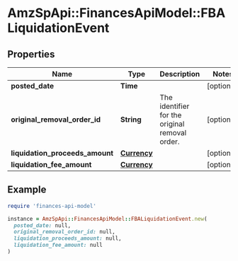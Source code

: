 # AmzSpApi::FinancesApiModel::FBALiquidationEvent

## Properties

| Name | Type | Description | Notes |
| ---- | ---- | ----------- | ----- |
| **posted_date** | **Time** |  | [optional] |
| **original_removal_order_id** | **String** | The identifier for the original removal order. | [optional] |
| **liquidation_proceeds_amount** | [**Currency**](Currency.md) |  | [optional] |
| **liquidation_fee_amount** | [**Currency**](Currency.md) |  | [optional] |

## Example

```ruby
require 'finances-api-model'

instance = AmzSpApi::FinancesApiModel::FBALiquidationEvent.new(
  posted_date: null,
  original_removal_order_id: null,
  liquidation_proceeds_amount: null,
  liquidation_fee_amount: null
)
```

